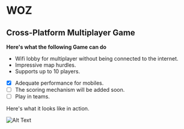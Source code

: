 # WOZ


## Cross-Platform Multiplayer Game ##

**Here's what the following Game can do**

* Wifi lobby for multiplayer without being connected to the internet.
* Impressive map hurdles.
* Supports up to 10 players.
- [x] Adequate performance for mobiles.
- [ ] The scoring mechanism will be added soon.
- [ ] Play in teams.

Here's what it looks like in action.

![Alt Text](https://github.com/YASH12366/WOZ/blob/master/WOZDemo.gif)

